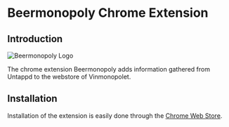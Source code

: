 # Beermonopoly Chrome Extension

## Introduction

![Beermonopoly Logo](https://i.imgur.com/MHce8RD.png)

The chrome extension Beermonopoly adds information gathered from Untappd to the webstore of Vinmonopolet.

## Installation

Installation of the extension is easily done through the [Chrome Web Store](https://chrome.google.com/webstore/detail/beermonopoly/dfajjomebnpadnigjockaihaofphflcjhttps://).
